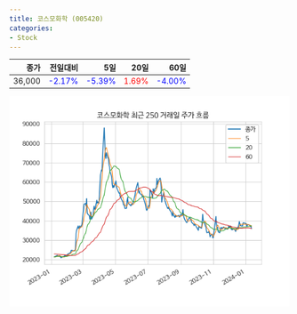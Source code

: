 ```yaml
---
title: 코스모화학 (005420)
categories:
- Stock
---
```


|종가|전일대비|5일|20일|60일|
|---:|-------:|--:|---:|---:|
|36,000|<span style="color: blue">-2.17%</span>|<span style="color: blue">-5.39%</span>|<span style="color: red">1.69%</span>|<span style="color: blue">-4.00%</span>|


<!-- more -->

![005420](/assets/images/stock/005420.png)